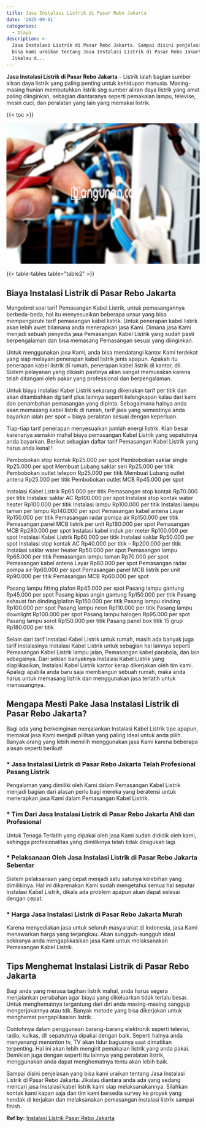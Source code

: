 ```yaml
---
title: Jasa Instalasi Listrik di Pasar Rebo Jakarta
date: '2025-09-01'
categories:
  - biaya
description: >-
  Jasa Instalasi Listrik di Pasar Rebo Jakarta. Sampai disini penjelasan yang
  bisa kami uraikan tentang Jasa Instalasi Listrik di Pasar Rebo Jakarta.
  Jikalau d...
---
```


**Jasa Instalasi Listrik di Pasar Rebo Jakarta** – Listrik ialah bagian sumber aliran daya listrik yang paling penting untuk kehidupan manusia. Masing-masing hunian membutuhkan listrik sbg sumber aliran daya listrik yang amat paling diinginkan, sebagian diantaranya seperti pemakaian lampu, televise, mesin cuci, dan peralatan yang lain yang memakai listrik.

{{< toc >}}

![Jasa Instalasi Listrik di Pasar Rebo Jakarta](/images/instalasi-listrik-murah44.png)

{{< table-tables table="table2" >}}

## Biaya Instalasi Listrik di Pasar Rebo Jakarta

Mengobrol soal tarif Pemasangan Kabel Listrik, untuk pemasangannya berbeda-beda, hal itu menyesuaikan beberapa unsur yang bisa mempengaruhi tarif pemasangan kabel listrik. Untuk penerapan kabel listrik akan lebih awet bilamana anda menerapkan jasa Kami. Dimana jasa Kami menjadi sebuah penyedia jasa Pemasangan Kabel Listrik yang sudah pasti berpengalaman dan bisa memasang Pemasangan sesuai yang diinginkan.

Untuk menggunakan jasa Kami, anda bisa mendatangi kantor Kami terdekat yang siap melayani penerapan kabel listrik jenis apapun. Apakah itu penerapan kabel listrik di rumah, penerapan kabel listrik di kantor, dll. Sistem pelayanan yang dikasih pastinya akan sangat memuaskan karena telah ditangani oleh pakar yang professional dan berpengalaman.

Untuk biaya Instalasi Kabel Listrik sekarang dikenakan tarif per titik dan akan ditambahkan dg tarif plus lainnya seperti kelengkapan kalau dari kami dan penambahan pemasangan yang dipinta. Sebagaimana halnya anda akan memasang kabel listrik di rumah, tarif jasa yang semestinya anda bayarkan ialah per spot + biaya peralatan sesuai dengan keperluan.

Tiap-tiap tarif penerapan menyesuaikan jumlah energi listrik. Kian besar karenanya semakin mahal biaya pemasangan Kabel Listrik yang sepatutnya anda bayarkan. Berikut sebagian daftar tarif Pemasangan Kabel Listrik yang harus anda kenal !

Pembobokan stop kontak Rp25.000 per spot Pembobokan saklar single Rp25.000 per spot Membuat Lubang saklar seri Rp25.000 per titik Pembobokan outlet telepon Rp25.000 per titik Membuat Lubang outlet antena Rp25.000 per titik Pembobokan outlet MCB Rp45.000 per spot

Instalasi Kabel Listrik Rp65.000 per titik Pemasangan stop kontak Rp70.000 per titik Instalasi saklar AC Rp100.000 per spot Instalasi stop kontak water heater Rp100.000 per titik Instalasi lampu Rp100.000 per titik Instalasi lampu taman per lampu Rp140.000 per spot Pemasangan kabel antena Layar Rp150.000 per titik Pemasangan radar pompa air Rp150.000 per titik Pemasangan panel MCB listrik per unit Rp180.000 per spot Pemasangan MCB Rp280.000 per spot Instalasi kabel induk per meter Rp100.000 per spot Instalasi Kabel Listrik Rp60.000 per titik Instalasi saklar Rp50.000 per spot Instalasi stop kontak AC Rp40.000 per titik – Rp200.000 per titik Instalasi saklar water heater Rp50.000 per spot Pemasangan lampu Rp65.000 per titik Pemasangan lampu taman Rp70.000 per spot Pemasangan kabel antena Layar Rp60.000 per spot Pemasangan radar pompa air Rp60.000 per spot Pemasangan panel MCB listrik per unit Rp90.000 per titik Pemasangan MCB Rp60.000 per spot

Pasang lampu fitting plafon Rp45.000 per spot Pasang lampu gantung Rp45.000 per spot Pasang kipas angin gantung Rp150.000 per titik Pasang exhaust fan dinding/plafon Rp150.000 per titik Pasang lampu dinding Rp100.000 per spot Pasang lampu neon Rp110.000 per titik Pasang lampu downlight Rp100.000 per spot Pasang lampu halogen Rp95.000 per spot Pasang lampu sorot Rp150.000 per titik Pasang panel box titik 15 grup Rp180.000 per titik

Selain dari tarif Instalasi Kabel Listrik untuk rumah, masih ada banyak juga tarif instalasinya Instalasi Kabel Listrik untuk sebagian hal lainnya seperti Pemasangan Kabel Listrik lampu jalan, Pemasangan kabel parabola, dan lain sebagainya. Dari sekian banyaknya Instalasi Kabel Listrik yang diaplikasikan, Instalasi Kabel Listrik kantor kerap dikerjakan oleh tim kami. Apalagi apabila anda baru saja membangun sebuah rumah, maka anda harus untuk memasang listrik dan menggunakan jasa terlatih untuk memasangnya.

## Mengapa Mesti Pake Jasa Instalasi Listrik di Pasar Rebo Jakarta?

Bagi ada yang berkeinginan menjalankan Instalasi Kabel Listrik tipe apapun, memakai jasa Kami menjadi pilihan yang paling ideal untuk anda pilih. Banyak orang yang lebih memilih menggunakan jasa Kami karena beberapa alasan seperti berikut!

### \* Jasa Instalasi Listrik di Pasar Rebo Jakarta Telah Profesional Pasang Listrik

Pengalaman yang dimiliki oleh Kami dalam Pemasangan Kabel Listrik menjadi bagian dari alasan perlu bagi mereka yang beratensi untuk menerapkan jasa Kami dalam Pemasangan Kabel Listrik.

### \* Tim Dari Jasa Instalasi Listrik di Pasar Rebo Jakarta Ahli dan Profesional

Untuk Tenaga Terlatih yang dipakai oleh jasa Kami sudah dididik oleh kami, sehingga profesionalitas yang dimilikinya telah tidak diragukan lagi.

### \* Pelaksanaan Oleh Jasa Instalasi Listrik di Pasar Rebo Jakarta Sebentar

Sistem pelaksanaan yang cepat menjadi satu satunya kelebihan yang dimilikinya. Hal ini dikarenakan Kami sudah mengetahui semua hal seputar Instalasi Kabel Listrik, dikala ada problem apapun akan dapat selesai dengan cepat.

### \* Harga Jasa Instalasi Listrik di Pasar Rebo Jakarta Murah

Karena menyediakan jasa untuk seluruh masyarakat di Indonesia, jasa Kami menawarkan harga yang terjangkau. Akan sungguh-sungguh ideal sekiranya anda mengaplikasikan jasa Kami untuk melaksanakan Pemasangan Kabel Listrik.

## Tips Menghemat Instalasi Listrik di Pasar Rebo Jakarta


Bagi anda yang merasa tagihan listrik mahal, anda harus segera menjalankan perubahan agar biaya yang dikeluarkan tidak terlalu besar. Untuk menghematnya tergantung dari diri anda masing-masing sanggup mengerjakannya atau tdk. Banyak metode yang bisa dikerjakan untuk menghemat pengaplikasian listrik.

Contohnya dalam penggunaan barang-barang elektronik seperti televisi, radio, kulkas, dll sepatutnya dipakai dengan baik. Seperti halnya anda menyenangi menonton tv, TV akan tidur bagusnya saat dimatikan terpenting. Hal ini akan lebih mengirit pemakaian listrik yang anda pakai. Demikian juga dengan seperti itu lainnya yang peralatan listrik, menggunakan anda dapat menghematnya tentu akan lebih baik.

Sampai disini penjelasan yang bisa kami uraikan tentang Jasa Instalasi Listrik di Pasar Rebo Jakarta. Jikalau diantara anda ada yang sedang mencari jasa Instalasi kabel listrik kami siap melaksanakannya. Silahkan kontak kami kapan saja dan tim kami bersedia survey ke proyek yang hendak di kerjakan dan melaksanakan pemasangan instalasi listrik sampai finish.

**Ref by:** [Instalasi Listrik Pasar Rebo Jakarta](https://id.wikipedia.org/wiki/Instalasi)
